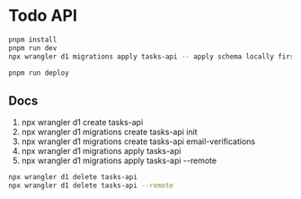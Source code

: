 # Todo API

```bash
pnpm install
pnpm run dev
npx wrangler d1 migrations apply tasks-api -- apply schema locally first time
```

```bash
pnpm run deploy
```

## Docs

1. npx wrangler d1 create tasks-api
2. npx wrangler d1 migrations create tasks-api init
3. npx wrangler d1 migrations create tasks-api email-verifications
4. npx wrangler d1 migrations apply tasks-api
5. npx wrangler d1 migrations apply tasks-api --remote

```bash
npx wrangler d1 delete tasks-api
npx wrangler d1 delete tasks-api --remote
```
